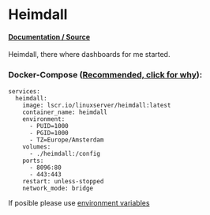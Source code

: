 # **Heimdall**

#### [Documentation / Source](https://docs.linuxserver.io/images/docker-heimdall/)

Heimdall, there where dashboards for me started.

### Docker-Compose ([Recommended, click for why](https://docs.docker.com/compose/intro/features-uses/)):

```
services:
  heimdall:
    image: lscr.io/linuxserver/heimdall:latest
    container_name: heimdall
    environment:
      - PUID=1000
      - PGID=1000
      - TZ=Europe/Amsterdam
    volumes:
      - ./heimdall:/config
    ports:
      - 8096:80
      - 443:443
    restart: unless-stopped
    network_mode: bridge
```

If posible please use [environment variables](https://docs.docker.com/compose/environment-variables/set-environment-variables/)
